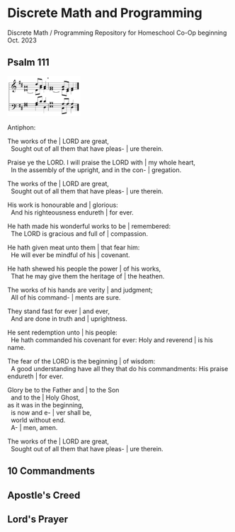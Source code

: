 # Discrete Math and Programming

Discrete Math / Programming Repository for Homeschool Co-Op beginning Oct. 2023

## Psalm 111  

<img src="./assets/img/ps111-tone.png" alt="Psalm Tone" width=33%>  

Antiphon:  

The works of the | LORD are great,  
&nbsp;&nbsp;Sought out of all them that have pleas- | ure therein.  

Praise ye the LORD. I will praise the LORD with | my whole heart,  
&nbsp;&nbsp;In the assembly of the upright, and in the con- | gregation.  

The works of the | LORD are great,  
&nbsp;&nbsp;Sought out of all them that have pleas- | ure therein.  

His work is honourable and | glorious:  
&nbsp;&nbsp;And his righteousness endureth | for ever.  

He hath made his wonderful works to be | remembered:  
&nbsp;&nbsp;The LORD is gracious and full of | compassion.  

He hath given meat unto them | that fear him:  
&nbsp;&nbsp;He will ever be mindful of his | covenant.  

He hath shewed his people the power | of his works,  
&nbsp;&nbsp;That he may give them the heritage of | the heathen.  

The works of his hands are verity | and judgment;  
&nbsp;&nbsp;All of his command- | ments are sure.  

They stand fast for ever | and ever,  
&nbsp;&nbsp;And are done in truth and | uprightness.  

He sent redemption unto | his people:  
&nbsp;&nbsp;He hath commanded his covenant for ever: Holy and reverend | is his name.  

The fear of the LORD is the beginning | of wisdom:  
&nbsp;&nbsp;A good understanding have all they that do his commandments: His praise endureth | for ever.  

Glory be to the Father and | to the Son   
&nbsp;&nbsp;and to the | Holy Ghost,  
as it was in the beginning,  
&nbsp;&nbsp;is now and e- | ver shall be,  
&nbsp;&nbsp;world without end.  
&nbsp;&nbsp;A- | men, amen.  

The works of the | LORD are great,  
&nbsp;&nbsp;Sought out of all them that have pleas- | ure therein.  

## 10 Commandments

## Apostle's Creed

## Lord's Prayer
